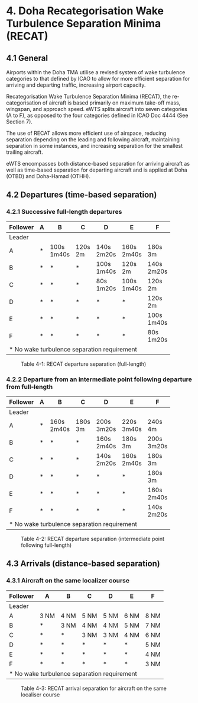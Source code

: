 # 4. Doha Recategorisation Wake Turbulence Separation Minima (RECAT)
## 4.1 General
Airports within the Doha TMA utilise a revised system of wake turbulence categories to that defined by ICAO to allow for more efficient separation for arriving and departing traffic, increasing airport capacity.

Recategorisation Wake Turbulence Separation Minima (RECAT), the re-categorisation of aircraft is based primarily on maximum take-off mass, wingspan, and approach speed. eWTS splits aircraft into seven categories (A to F), as opposed to the four categories defined in ICAO Doc 4444 (See Section 7).

The use of RECAT allows more efficient use of airspace, reducing separation depending on the leading and following aircraft, maintaining separation in some instances, and increasing separation for the smallest trailing aircraft.

eWTS encompasses both distance-based separation for arriving aircraft as well as time-based separation for departing aircraft and is applied at Doha (OTBD) and Doha-Hamad (OTHH).

## 4.2 Departures (time-based separation)
### 4.2.1 Successive full-length departures
<table><thead>
  <tr>
    <th>Follower</th>
    <th>A</th>
    <th>B</th>
    <th>C</th>
    <th>D</th>
    <th>E</th>
    <th>F</th>
  </tr></thead>
<tbody>
  <tr>
    <td>Leader</td>
    <td colspan="6"></td>
  </tr>
  <tr>
    <td>A</td>
    <td>*</td>
    <td>100s<br>1m40s</td>
    <td>120s<br>2m</td>
    <td>140s<br>2m20s</td>
    <td>160s<br>2m40s</td>
    <td>180s<br>3m</td>
  </tr>
  <tr>
    <td>B</td>
    <td>*</td>
    <td>*</td>
    <td>*</td>
    <td>100s<br>1m40s</td>
    <td>120s<br>2m</td>
    <td>140s<br>2m20s</td>
  </tr>
  <tr>
    <td>C</td>
    <td>*</td>
    <td>*</td>
    <td>*</td>
    <td>80s<br>1m20s</td>
    <td>100s<br>1m40s</td>
    <td>120s<br>2m</td>
  </tr>
  <tr>
    <td>D</td>
    <td>*</td>
    <td>*</td>
    <td>*</td>
    <td>*</td>
    <td>*</td>
    <td>120s<br>2m</td>
  </tr>
  <tr>
    <td>E</td>
    <td>*</td>
    <td>*</td>
    <td>*</td>
    <td>*</td>
    <td>*</td>
    <td>100s<br>1m40s</td>
  </tr>
  <tr>
    <td>F</td>
    <td>*</td>
    <td>*</td>
    <td>*</td>
    <td>*</td>
    <td>*</td>
    <td>80s<br>1m20s</td>
  </tr>
  <tr>
    <td colspan="7">* No wake turbulence separation requirement</td>
  </tr>
</tbody></table>
<figure markdown>
  <figcaption>Table 4-1: RECAT departure separation (full-length)</figcaption>
</figure>

### 4.2.2 Departure from an intermediate point following departure from full-length
<table><thead>
  <tr>
    <th>Follower</th>
    <th>A</th>
    <th>B</th>
    <th>C</th>
    <th>D</th>
    <th>E</th>
    <th>F</th>
  </tr></thead>
<tbody>
  <tr>
    <td>Leader</td>
    <td colspan="6"></td>
  </tr>
  <tr>
    <td>A</td>
    <td>*</td>
    <td>160s<br>2m40s</td>
    <td>180s<br>3m</td>
    <td>200s<br>3m20s</td>
    <td>220s<br>3m40s</td>
    <td>240s<br>4m</td>
  </tr>
  <tr>
    <td>B</td>
    <td>*</td>
    <td>*</td>
    <td>*</td>
    <td>160s<br>2m40s</td>
    <td>180s<br>3m</td>
    <td>200s<br>3m20s</td>
  </tr>
  <tr>
    <td>C</td>
    <td>*</td>
    <td>*</td>
    <td>*</td>
    <td>140s<br>2m20s</td>
    <td>160s<br>2m40s</td>
    <td>180s<br>3m</td>
  </tr>
  <tr>
    <td>D</td>
    <td>*</td>
    <td>*</td>
    <td>*</td>
    <td>*</td>
    <td>*</td>
    <td>180s<br>3m</td>
  </tr>
  <tr>
    <td>E</td>
    <td>*</td>
    <td>*</td>
    <td>*</td>
    <td>*</td>
    <td>*</td>
    <td>160s<br>2m40s</td>
  </tr>
  <tr>
    <td>F</td>
    <td>*</td>
    <td>*</td>
    <td>*</td>
    <td>*</td>
    <td>*</td>
    <td>140s<br>2m20s</td>
  </tr>
  <tr>
    <td colspan="7">* No wake turbulence separation requirement</td>
  </tr>
</tbody></table>
<figure markdown>
  <figcaption>Table 4-2: RECAT departure separation (intermediate point following full-length)</figcaption>
</figure>

## 4.3 Arrivals (distance-based separation)
### 4.3.1 Aircraft on the same localizer course
<table><thead>
  <tr>
    <th>Follower</th>
    <th>A</th>
    <th>B</th>
    <th>C</th>
    <th>D</th>
    <th>E</th>
    <th>F</th>
  </tr></thead>
<tbody>
  <tr>
    <td>Leader</td>
    <td colspan="6"></td>
  </tr>
  <tr>
    <td>A</td>
    <td>3 NM</td>
    <td>4 NM</td>
    <td>5 NM</td>
    <td>5 NM</td>
    <td>6 NM</td>
    <td>8 NM</td>
  </tr>
  <tr>
    <td>B</td>
    <td>*</td>
    <td>3 NM</td>
    <td>4 NM</td>
    <td>4 NM</td>
    <td>5 NM</td>
    <td>7 NM</td>
  </tr>
  <tr>
    <td>C</td>
    <td>*</td>
    <td>*</td>
    <td>3 NM</td>
    <td>3 NM </td>
    <td>4 NM</td>
    <td>6 NM</td>
  </tr>
  <tr>
    <td>D</td>
    <td>*</td>
    <td>*</td>
    <td>*</td>
    <td>*</td>
    <td>*</td>
    <td>5 NM</td>
  </tr>
  <tr>
    <td>E</td>
    <td>*</td>
    <td>*</td>
    <td>*</td>
    <td>*</td>
    <td>*</td>
    <td>4 NM</td>
  </tr>
  <tr>
    <td>F</td>
    <td>*</td>
    <td>*</td>
    <td>*</td>
    <td>*</td>
    <td>*</td>
    <td>3 NM</td>
  </tr>
  <tr>
    <td colspan="7">* No wake turbulence separation requirement</td>
  </tr>
</tbody></table>
<figure markdown>
  <figcaption>Table 4-3: RECAT arrival separation for aircraft on the same localiser course</figcaption>
</figure>